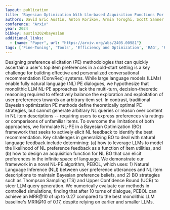 ```yaml
---
layout: publication
title: 'Bayesian Optimization With Llm-based Acquisition Functions For Natural Language Preference Elicitation'
authors: David Eric Austin, Anton Korikov, Armin Toroghi, Scott Sanner
conference: "Arxiv"
year: 2024
bibkey: austin2024bayesian
additional_links:
  - {name: "Paper", url: "https://arxiv.org/abs/2405.00981"}
tags: ['Fine-Tuning', 'Tools', 'Efficiency and Optimization', 'RAG', 'Reinforcement Learning']
---
```

Designing preference elicitation (PE) methodologies that can quickly
ascertain a user's top item preferences in a cold-start setting is a key
challenge for building effective and personalized conversational recommendation
(ConvRec) systems. While large language models (LLMs) enable fully natural
language (NL) PE dialogues, we hypothesize that monolithic LLM NL-PE approaches
lack the multi-turn, decision-theoretic reasoning required to effectively
balance the exploration and exploitation of user preferences towards an
arbitrary item set. In contrast, traditional Bayesian optimization PE methods
define theoretically optimal PE strategies, but cannot generate arbitrary NL
queries or reason over content in NL item descriptions -- requiring users to
express preferences via ratings or comparisons of unfamiliar items. To overcome
the limitations of both approaches, we formulate NL-PE in a Bayesian
Optimization (BO) framework that seeks to actively elicit NL feedback to
identify the best recommendation. Key challenges in generalizing BO to deal
with natural language feedback include determining: (a) how to leverage LLMs to
model the likelihood of NL preference feedback as a function of item utilities,
and (b) how to design an acquisition function for NL BO that can elicit
preferences in the infinite space of language. We demonstrate our framework in
a novel NL-PE algorithm, PEBOL, which uses: 1) Natural Language Inference (NLI)
between user preference utterances and NL item descriptions to maintain
Bayesian preference beliefs, and 2) BO strategies such as Thompson Sampling
(TS) and Upper Confidence Bound (UCB) to steer LLM query generation. We
numerically evaluate our methods in controlled simulations, finding that after
10 turns of dialogue, PEBOL can achieve an MRR@10 of up to 0.27 compared to the
best monolithic LLM baseline's MRR@10 of 0.17, despite relying on earlier and
smaller LLMs.
